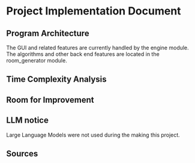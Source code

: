 # Project Implementation Document

## Program Architecture

The GUI and related features are currently handled by the engine module. The algorithms and other back end features are located
in the room_generator module.

## Time Complexity Analysis

## Room for Improvement

## LLM notice

Large Language Models were not used during the making this project.

## Sources